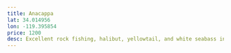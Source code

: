```yaml
---
title: Anacappa
lat: 34.014956
lon: -119.395854
price: 1200
desc: Excellent rock fishing, halibut, yellowtail, and white seabass in spring. 1 hour ride for up to 6 passengers.
---
```

